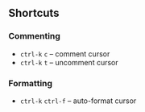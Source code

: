 ## Shortcuts

### Commenting
- `ctrl-k` `c` – comment cursor
- `ctrl-k` `t` – uncomment cursor

### Formatting
- `ctrl-k` `ctrl-f` – auto-format cursor
